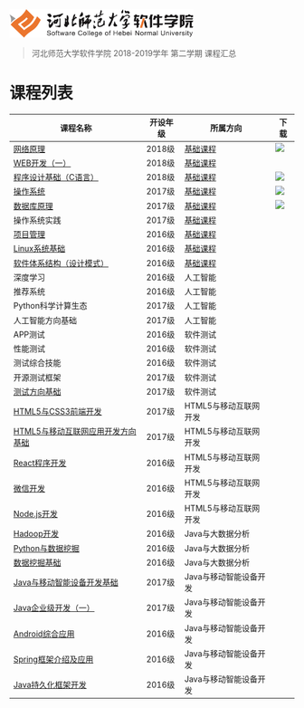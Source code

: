 <img src="./image/logo.png" height="50" />

> 河北师范大学软件学院 2018-2019学年 第二学期 课程汇总

# 课程列表

|课程名称|开设年级|所属方向|下载|
|-------|-------|-------|-------|
|[网络原理](https://github.com/edu2act/course-NetWork/tree/2018-2019-2st) | 2018级 | [基础课程](./courses/基础课程) |[![](https://img.shields.io/badge/term-2018--2019--1st-9cf.svg)](https://github.com/edu2act/course-NetWork/releases/tag/2018-2019-2st) |
|[WEB开发（一）](https://github.com/edu2act/course-web1/) | 2018级 | [基础课程](./courses/基础课程) | |
|[程序设计基础（C语言）](https://github.com/edu2act/course-C/tree/2018-2019-2st) | 2018级 | [基础课程](./courses/基础课程) |[![](https://img.shields.io/badge/term-2018--2019--1st-9cf.svg)](https://github.com/edu2act/course-C/releases/tag/2018-2019-2st) |
|[操作系统](https://github.com/edu2act/course-OS/tree/2018-2019-2st) | 2017级 | [基础课程](./courses/基础课程) |[![](https://img.shields.io/badge/term-2018--2019--1st-9cf.svg)](https://github.com/edu2act/course-OS/releases/tag/2018-2019-2st) |
|[数据库原理](https://github.com/edu2act/course-DataBase/tree/2018-2019-2st) | 2017级 | [基础课程](./courses/基础课程) |[![](https://img.shields.io/badge/term-2018--2019--1st-9cf.svg)](https://github.com/edu2act/course-DataBase/releases/tag/2018-2019-2st) |
|操作系统实践 | 2017级 | [基础课程](./courses/基础课程) | |
|[项目管理](https://github.com/edu2act/course-IT-Project-Management/) | 2016级 | [基础课程](./courses/基础课程) | |
|[Linux系统基础](https://github.com/edu2act/course-linux-system/) | 2016级 | [基础课程](./courses/基础课程) | |
|[软件体系结构（设计模式）](https://github.com/edu2act/course-Software-architecture/) | 2016级 | [基础课程](./courses/基础课程) | |
|深度学习 | 2016级 | 人工智能 | |
|推荐系统 | 2016级 | 人工智能 | |
|Python科学计算生态 |2017级 |人工智能 | |
|人工智能方向基础 | 2017级 | 人工智能 | |
|APP测试 | 2016级 | 软件测试 | |
|性能测试 | 2016级 | 软件测试 | |
|测试综合技能 | 2016级 | 软件测试 | |
|开源测试框架 | 2017级 | 软件测试 | |
|[测试方向基础](https://github.com/edu2act/course-JavaEE) | 2017级 | 软件测试 | |
|[HTML5与CSS3前端开发](https://github.com/edu2act/course-HTML5-and-mobile-internet-development-fondation) | 2017级 | HTML5与移动互联网开发 | |
|[HTML5与移动互联网应用开发方向基础](https://github.com/edu2act/course-javascript-advanced) | 2017级 | HTML5与移动互联网开发 | |
|[React程序开发](https://github.com/edu2act/course-react) | 2016级 | HTML5与移动互联网开发 | |
|[微信开发](https://github.com/edu2act/course-wechat-and-miniprogram) | 2016级 | HTML5与移动互联网开发 | |
|[Node.js开发](https://github.com/edu2act/course-nodejs) | 2016级 | HTML5与移动互联网开发 | |
|[Hadoop开发](https://github.com/edu2act/course-Hadoop/) | 2016级 | Java与大数据分析 | |
|[Python与数据挖掘](https://github.com/edu2act/course-Python/) | 2016级 | Java与大数据分析 | |
|[数据挖掘基础](https://github.com/edu2act/course-Fundamentals-of-data-mining/) | 2016级 | Java与大数据分析 | |
|[Java与移动智能设备开发基础](https://github.com/edu2act/course-android) | 2017级 | Java与移动智能设备开发 | |
|[Java企业级开发（一）](https://github.com/edu2act/course-JavaEE) | 2017级 | Java与移动智能设备开发 | |
|[Android综合应用](https://github.com/edu2act/course-Android-Integrated-Application) | 2016级 | Java与移动智能设备开发 | |
|[Spring框架介绍及应用](https://github.com/edu2act/course-spring/) | 2016级 | Java与移动智能设备开发 | |
|[Java持久化框架开发](https://github.com/edu2act/course-hibernate) | 2016级 | Java与移动智能设备开发 | |

